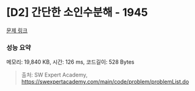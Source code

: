 # [D2] 간단한 소인수분해 - 1945 

[문제 링크](https://swexpertacademy.com/main/code/problem/problemDetail.do?contestProbId=AV5Pl0Q6ANQDFAUq) 

### 성능 요약

메모리: 19,840 KB, 시간: 126 ms, 코드길이: 528 Bytes



> 출처: SW Expert Academy, https://swexpertacademy.com/main/code/problem/problemList.do